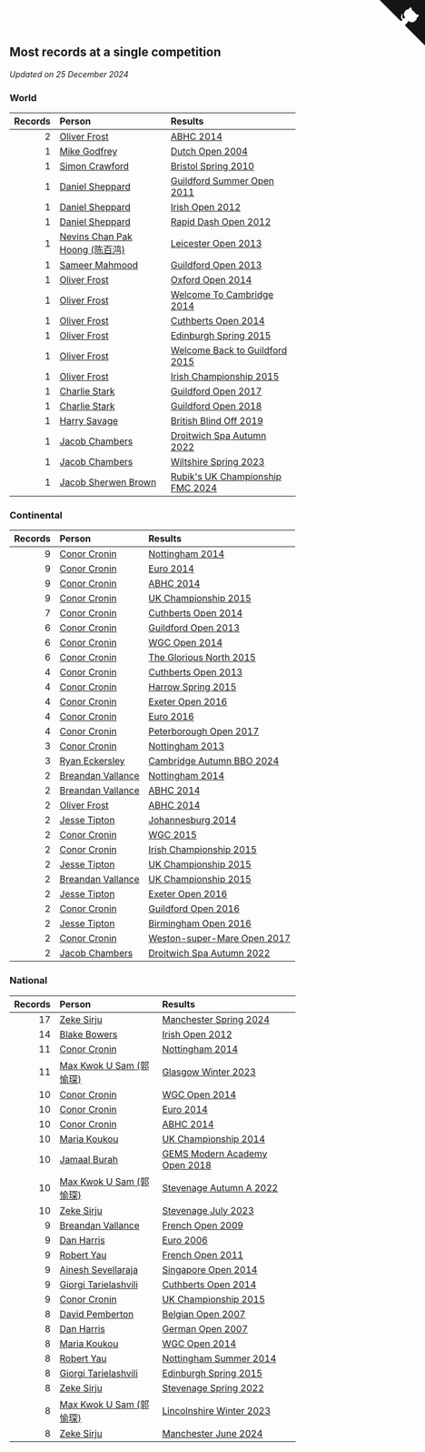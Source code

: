 ## Most records at a single competition

*Updated on 25 December 2024*


### World

| Records | Person | Results |
| ---: | :--- | :--- |
| 2 | [Oliver Frost](https://www.worldcubeassociation.org/persons/2012FROS01) | [ABHC 2014](https://www.worldcubeassociation.org/competitions/AugustBank2014/results/by_person#2012FROS01) |
| 1 | [Mike Godfrey](https://www.worldcubeassociation.org/persons/2004GODF01) | [Dutch Open 2004](https://www.worldcubeassociation.org/competitions/DutchOpen2004/results/by_person#2004GODF01) |
| 1 | [Simon Crawford](https://www.worldcubeassociation.org/persons/2008CRAW01) | [Bristol Spring 2010](https://www.worldcubeassociation.org/competitions/BristolSpring2010/results/by_person#2008CRAW01) |
| 1 | [Daniel Sheppard](https://www.worldcubeassociation.org/persons/2009SHEP01) | [Guildford Summer Open 2011](https://www.worldcubeassociation.org/competitions/GuildfordSummerOpen2011/results/by_person#2009SHEP01) |
| 1 | [Daniel Sheppard](https://www.worldcubeassociation.org/persons/2009SHEP01) | [Irish Open 2012](https://www.worldcubeassociation.org/competitions/IrishOpen2012/results/by_person#2009SHEP01) |
| 1 | [Daniel Sheppard](https://www.worldcubeassociation.org/persons/2009SHEP01) | [Rapid Dash Open 2012](https://www.worldcubeassociation.org/competitions/RapidashOpen2012/results/by_person#2009SHEP01) |
| 1 | [Nevins Chan Pak Hoong (陈百鸿)](https://www.worldcubeassociation.org/persons/2010CHAN20) | [Leicester Open 2013](https://www.worldcubeassociation.org/competitions/Leicester2013/results/by_person#2010CHAN20) |
| 1 | [Sameer Mahmood](https://www.worldcubeassociation.org/persons/2013MAHM02) | [Guildford Open 2013](https://www.worldcubeassociation.org/competitions/GuildfordOpen2013/results/by_person#2013MAHM02) |
| 1 | [Oliver Frost](https://www.worldcubeassociation.org/persons/2012FROS01) | [Oxford Open 2014](https://www.worldcubeassociation.org/competitions/OxfordOpen2014/results/by_person#2012FROS01) |
| 1 | [Oliver Frost](https://www.worldcubeassociation.org/persons/2012FROS01) | [Welcome To Cambridge 2014](https://www.worldcubeassociation.org/competitions/WelcomeToCambridge2014/results/by_person#2012FROS01) |
| 1 | [Oliver Frost](https://www.worldcubeassociation.org/persons/2012FROS01) | [Cuthberts Open 2014](https://www.worldcubeassociation.org/competitions/CuthbertsOpen2014/results/by_person#2012FROS01) |
| 1 | [Oliver Frost](https://www.worldcubeassociation.org/persons/2012FROS01) | [Edinburgh Spring 2015](https://www.worldcubeassociation.org/competitions/EdinburghSpring2015/results/by_person#2012FROS01) |
| 1 | [Oliver Frost](https://www.worldcubeassociation.org/persons/2012FROS01) | [Welcome Back to Guildford 2015](https://www.worldcubeassociation.org/competitions/WelcomeBackToGuildford2015/results/by_person#2012FROS01) |
| 1 | [Oliver Frost](https://www.worldcubeassociation.org/persons/2012FROS01) | [Irish Championship 2015](https://www.worldcubeassociation.org/competitions/IrishChampionship2015/results/by_person#2012FROS01) |
| 1 | [Charlie Stark](https://www.worldcubeassociation.org/persons/2014STAR05) | [Guildford Open 2017](https://www.worldcubeassociation.org/competitions/GuildfordOpen2017/results/by_person#2014STAR05) |
| 1 | [Charlie Stark](https://www.worldcubeassociation.org/persons/2014STAR05) | [Guildford Open 2018](https://www.worldcubeassociation.org/competitions/GuildfordOpen2018/results/by_person#2014STAR05) |
| 1 | [Harry Savage](https://www.worldcubeassociation.org/persons/2013SAVA01) | [British Blind Off 2019](https://www.worldcubeassociation.org/competitions/TGBBO2019/results/by_person#2013SAVA01) |
| 1 | [Jacob Chambers](https://www.worldcubeassociation.org/persons/2017CHAM09) | [Droitwich Spa Autumn 2022](https://www.worldcubeassociation.org/competitions/DroitwichSpaAutumn2022/results/by_person#2017CHAM09) |
| 1 | [Jacob Chambers](https://www.worldcubeassociation.org/persons/2017CHAM09) | [Wiltshire Spring 2023](https://www.worldcubeassociation.org/competitions/WiltshireSpring2023/results/by_person#2017CHAM09) |
| 1 | [Jacob Sherwen Brown](https://www.worldcubeassociation.org/persons/2022BROW01) | [Rubik's UK Championship FMC 2024](https://www.worldcubeassociation.org/competitions/RubiksUKChampionshipFMC2024/results/by_person#2022BROW01) |

### Continental

| Records | Person | Results |
| ---: | :--- | :--- |
| 9 | [Conor Cronin](https://www.worldcubeassociation.org/persons/2013CRON01) | [Nottingham 2014](https://www.worldcubeassociation.org/competitions/UniversityofNottingham2014/results/by_person#2013CRON01) |
| 9 | [Conor Cronin](https://www.worldcubeassociation.org/persons/2013CRON01) | [Euro 2014](https://www.worldcubeassociation.org/competitions/Euro2014/results/by_person#2013CRON01) |
| 9 | [Conor Cronin](https://www.worldcubeassociation.org/persons/2013CRON01) | [ABHC 2014](https://www.worldcubeassociation.org/competitions/AugustBank2014/results/by_person#2013CRON01) |
| 9 | [Conor Cronin](https://www.worldcubeassociation.org/persons/2013CRON01) | [UK Championship 2015](https://www.worldcubeassociation.org/competitions/UKChampionship2015/results/by_person#2013CRON01) |
| 7 | [Conor Cronin](https://www.worldcubeassociation.org/persons/2013CRON01) | [Cuthberts Open 2014](https://www.worldcubeassociation.org/competitions/CuthbertsOpen2014/results/by_person#2013CRON01) |
| 6 | [Conor Cronin](https://www.worldcubeassociation.org/persons/2013CRON01) | [Guildford Open 2013](https://www.worldcubeassociation.org/competitions/GuildfordOpen2013/results/by_person#2013CRON01) |
| 6 | [Conor Cronin](https://www.worldcubeassociation.org/persons/2013CRON01) | [WGC Open 2014](https://www.worldcubeassociation.org/competitions/WelwynGardenCity2014/results/by_person#2013CRON01) |
| 6 | [Conor Cronin](https://www.worldcubeassociation.org/persons/2013CRON01) | [The Glorious North 2015](https://www.worldcubeassociation.org/competitions/TheGloriousNorth2015/results/by_person#2013CRON01) |
| 4 | [Conor Cronin](https://www.worldcubeassociation.org/persons/2013CRON01) | [Cuthberts Open 2013](https://www.worldcubeassociation.org/competitions/CuthbertsOpen2013/results/by_person#2013CRON01) |
| 4 | [Conor Cronin](https://www.worldcubeassociation.org/persons/2013CRON01) | [Harrow Spring 2015](https://www.worldcubeassociation.org/competitions/HarrowSpring2015/results/by_person#2013CRON01) |
| 4 | [Conor Cronin](https://www.worldcubeassociation.org/persons/2013CRON01) | [Exeter Open 2016](https://www.worldcubeassociation.org/competitions/ExeterOpen2016/results/by_person#2013CRON01) |
| 4 | [Conor Cronin](https://www.worldcubeassociation.org/persons/2013CRON01) | [Euro 2016](https://www.worldcubeassociation.org/competitions/Euro2016/results/by_person#2013CRON01) |
| 4 | [Conor Cronin](https://www.worldcubeassociation.org/persons/2013CRON01) | [Peterborough Open 2017](https://www.worldcubeassociation.org/competitions/PeterboroughOpen2017/results/by_person#2013CRON01) |
| 3 | [Conor Cronin](https://www.worldcubeassociation.org/persons/2013CRON01) | [Nottingham 2013](https://www.worldcubeassociation.org/competitions/NottinghamOpen2013/results/by_person#2013CRON01) |
| 3 | [Ryan Eckersley](https://www.worldcubeassociation.org/persons/2019ECKE02) | [Cambridge Autumn BBO 2024](https://www.worldcubeassociation.org/competitions/CambridgeAutumnBBO2024/results/by_person#2019ECKE02) |
| 2 | [Breandan Vallance](https://www.worldcubeassociation.org/persons/2007VALL01) | [Nottingham 2014](https://www.worldcubeassociation.org/competitions/UniversityofNottingham2014/results/by_person#2007VALL01) |
| 2 | [Breandan Vallance](https://www.worldcubeassociation.org/persons/2007VALL01) | [ABHC 2014](https://www.worldcubeassociation.org/competitions/AugustBank2014/results/by_person#2007VALL01) |
| 2 | [Oliver Frost](https://www.worldcubeassociation.org/persons/2012FROS01) | [ABHC 2014](https://www.worldcubeassociation.org/competitions/AugustBank2014/results/by_person#2012FROS01) |
| 2 | [Jesse Tipton](https://www.worldcubeassociation.org/persons/2014TIPT01) | [Johannesburg 2014](https://www.worldcubeassociation.org/competitions/Johannesburg2014/results/by_person#2014TIPT01) |
| 2 | [Conor Cronin](https://www.worldcubeassociation.org/persons/2013CRON01) | [WGC 2015](https://www.worldcubeassociation.org/competitions/WelwynGardenCity2015/results/by_person#2013CRON01) |
| 2 | [Conor Cronin](https://www.worldcubeassociation.org/persons/2013CRON01) | [Irish Championship 2015](https://www.worldcubeassociation.org/competitions/IrishChampionship2015/results/by_person#2013CRON01) |
| 2 | [Jesse Tipton](https://www.worldcubeassociation.org/persons/2014TIPT01) | [UK Championship 2015](https://www.worldcubeassociation.org/competitions/UKChampionship2015/results/by_person#2014TIPT01) |
| 2 | [Breandan Vallance](https://www.worldcubeassociation.org/persons/2007VALL01) | [UK Championship 2015](https://www.worldcubeassociation.org/competitions/UKChampionship2015/results/by_person#2007VALL01) |
| 2 | [Jesse Tipton](https://www.worldcubeassociation.org/persons/2014TIPT01) | [Exeter Open 2016](https://www.worldcubeassociation.org/competitions/ExeterOpen2016/results/by_person#2014TIPT01) |
| 2 | [Conor Cronin](https://www.worldcubeassociation.org/persons/2013CRON01) | [Guildford Open 2016](https://www.worldcubeassociation.org/competitions/GuildfordOpen2016/results/by_person#2013CRON01) |
| 2 | [Jesse Tipton](https://www.worldcubeassociation.org/persons/2014TIPT01) | [Birmingham Open 2016](https://www.worldcubeassociation.org/competitions/BirminghamOpen2016/results/by_person#2014TIPT01) |
| 2 | [Conor Cronin](https://www.worldcubeassociation.org/persons/2013CRON01) | [Weston-super-Mare Open 2017](https://www.worldcubeassociation.org/competitions/WSMO2017/results/by_person#2013CRON01) |
| 2 | [Jacob Chambers](https://www.worldcubeassociation.org/persons/2017CHAM09) | [Droitwich Spa Autumn 2022](https://www.worldcubeassociation.org/competitions/DroitwichSpaAutumn2022/results/by_person#2017CHAM09) |

### National

| Records | Person | Results |
| ---: | :--- | :--- |
| 17 | [Zeke Sirju](https://www.worldcubeassociation.org/persons/2022SIRJ01) | [Manchester Spring 2024](https://www.worldcubeassociation.org/competitions/ManchesterSpring2024/results/by_person#2022SIRJ01) |
| 14 | [Blake Bowers](https://www.worldcubeassociation.org/persons/2010BOWE01) | [Irish Open 2012](https://www.worldcubeassociation.org/competitions/IrishOpen2012/results/by_person#2010BOWE01) |
| 11 | [Conor Cronin](https://www.worldcubeassociation.org/persons/2013CRON01) | [Nottingham 2014](https://www.worldcubeassociation.org/competitions/UniversityofNottingham2014/results/by_person#2013CRON01) |
| 11 | [Max Kwok U Sam (郭愉琛)](https://www.worldcubeassociation.org/persons/2018SAMK01) | [Glasgow Winter 2023](https://www.worldcubeassociation.org/competitions/GlasgowWinter2023/results/by_person#2018SAMK01) |
| 10 | [Conor Cronin](https://www.worldcubeassociation.org/persons/2013CRON01) | [WGC Open 2014](https://www.worldcubeassociation.org/competitions/WelwynGardenCity2014/results/by_person#2013CRON01) |
| 10 | [Conor Cronin](https://www.worldcubeassociation.org/persons/2013CRON01) | [Euro 2014](https://www.worldcubeassociation.org/competitions/Euro2014/results/by_person#2013CRON01) |
| 10 | [Conor Cronin](https://www.worldcubeassociation.org/persons/2013CRON01) | [ABHC 2014](https://www.worldcubeassociation.org/competitions/AugustBank2014/results/by_person#2013CRON01) |
| 10 | [Maria Koukou](https://www.worldcubeassociation.org/persons/2013KOUK01) | [UK Championship 2014](https://www.worldcubeassociation.org/competitions/UKChampionship2014/results/by_person#2013KOUK01) |
| 10 | [Jamaal Burah](https://www.worldcubeassociation.org/persons/2017BURA01) | [GEMS Modern Academy Open 2018](https://www.worldcubeassociation.org/competitions/GEMSModernAcademyOpen2018/results/by_person#2017BURA01) |
| 10 | [Max Kwok U Sam (郭愉琛)](https://www.worldcubeassociation.org/persons/2018SAMK01) | [Stevenage Autumn A 2022](https://www.worldcubeassociation.org/competitions/StevenageAutumnA2022/results/by_person#2018SAMK01) |
| 10 | [Zeke Sirju](https://www.worldcubeassociation.org/persons/2022SIRJ01) | [Stevenage July 2023](https://www.worldcubeassociation.org/competitions/StevenageJuly2023/results/by_person#2022SIRJ01) |
| 9 | [Breandan Vallance](https://www.worldcubeassociation.org/persons/2007VALL01) | [French Open 2009](https://www.worldcubeassociation.org/competitions/FrenchOpen2009/results/by_person#2007VALL01) |
| 9 | [Dan Harris](https://www.worldcubeassociation.org/persons/2003HARR01) | [Euro 2006](https://www.worldcubeassociation.org/competitions/Euro2006/results/by_person#2003HARR01) |
| 9 | [Robert Yau](https://www.worldcubeassociation.org/persons/2009YAUR01) | [French Open 2011](https://www.worldcubeassociation.org/competitions/FrenchOpen2011/results/by_person#2009YAUR01) |
| 9 | [Ainesh Sevellaraja](https://www.worldcubeassociation.org/persons/2012SEVE01) | [Singapore Open 2014](https://www.worldcubeassociation.org/competitions/SingaporeOpen2014/results/by_person#2012SEVE01) |
| 9 | [Giorgi Tarielashvili](https://www.worldcubeassociation.org/persons/2013TARI01) | [Cuthberts Open 2014](https://www.worldcubeassociation.org/competitions/CuthbertsOpen2014/results/by_person#2013TARI01) |
| 9 | [Conor Cronin](https://www.worldcubeassociation.org/persons/2013CRON01) | [UK Championship 2015](https://www.worldcubeassociation.org/competitions/UKChampionship2015/results/by_person#2013CRON01) |
| 8 | [David Pemberton](https://www.worldcubeassociation.org/persons/2006PEMB01) | [Belgian Open 2007](https://www.worldcubeassociation.org/competitions/BelgianOpen2007/results/by_person#2006PEMB01) |
| 8 | [Dan Harris](https://www.worldcubeassociation.org/persons/2003HARR01) | [German Open 2007](https://www.worldcubeassociation.org/competitions/GermanOpen2007/results/by_person#2003HARR01) |
| 8 | [Maria Koukou](https://www.worldcubeassociation.org/persons/2013KOUK01) | [WGC Open 2014](https://www.worldcubeassociation.org/competitions/WelwynGardenCity2014/results/by_person#2013KOUK01) |
| 8 | [Robert Yau](https://www.worldcubeassociation.org/persons/2009YAUR01) | [Nottingham Summer 2014](https://www.worldcubeassociation.org/competitions/NottinghamSummer2014/results/by_person#2009YAUR01) |
| 8 | [Giorgi Tarielashvili](https://www.worldcubeassociation.org/persons/2013TARI01) | [Edinburgh Spring 2015](https://www.worldcubeassociation.org/competitions/EdinburghSpring2015/results/by_person#2013TARI01) |
| 8 | [Zeke Sirju](https://www.worldcubeassociation.org/persons/2022SIRJ01) | [Stevenage Spring 2022](https://www.worldcubeassociation.org/competitions/StevenageSpring2022/results/by_person#2022SIRJ01) |
| 8 | [Max Kwok U Sam (郭愉琛)](https://www.worldcubeassociation.org/persons/2018SAMK01) | [Lincolnshire Winter 2023](https://www.worldcubeassociation.org/competitions/LincolnshireWinter2023/results/by_person#2018SAMK01) |
| 8 | [Zeke Sirju](https://www.worldcubeassociation.org/persons/2022SIRJ01) | [Manchester June 2024](https://www.worldcubeassociation.org/competitions/ManchesterJune2024/results/by_person#2022SIRJ01) |


<a href="https://github.com/simonkellly/wca_statistics_uk" class="github-corner" aria-label="View source on Github"><svg width="80" height="80" viewBox="0 0 250 250" style="fill:#151513; color:#fff; position: absolute; top: 0; border: 0; right: 0;" aria-hidden="true"><path d="M0,0 L115,115 L130,115 L142,142 L250,250 L250,0 Z"></path><path d="M128.3,109.0 C113.8,99.7 119.0,89.6 119.0,89.6 C122.0,82.7 120.5,78.6 120.5,78.6 C119.2,72.0 123.4,76.3 123.4,76.3 C127.3,80.9 125.5,87.3 125.5,87.3 C122.9,97.6 130.6,101.9 134.4,103.2" fill="currentColor" style="transform-origin: 130px 106px;" class="octo-arm"></path><path d="M115.0,115.0 C114.9,115.1 118.7,116.5 119.8,115.4 L133.7,101.6 C136.9,99.2 139.9,98.4 142.2,98.6 C133.8,88.0 127.5,74.4 143.8,58.0 C148.5,53.4 154.0,51.2 159.7,51.0 C160.3,49.4 163.2,43.6 171.4,40.1 C171.4,40.1 176.1,42.5 178.8,56.2 C183.1,58.6 187.2,61.8 190.9,65.4 C194.5,69.0 197.7,73.2 200.1,77.6 C213.8,80.2 216.3,84.9 216.3,84.9 C212.7,93.1 206.9,96.0 205.4,96.6 C205.1,102.4 203.0,107.8 198.3,112.5 C181.9,128.9 168.3,122.5 157.7,114.1 C157.9,116.9 156.7,120.9 152.7,124.9 L141.0,136.5 C139.8,137.7 141.6,141.9 141.8,141.8 Z" fill="currentColor" class="octo-body"></path></svg></a><style>.github-corner:hover .octo-arm{animation:octocat-wave 560ms ease-in-out}@keyframes octocat-wave{0%,100%{transform:rotate(0)}20%,60%{transform:rotate(-25deg)}40%,80%{transform:rotate(10deg)}}@media (max-width:500px){.github-corner:hover .octo-arm{animation:none}.github-corner .octo-arm{animation:octocat-wave 560ms ease-in-out}}</style>
